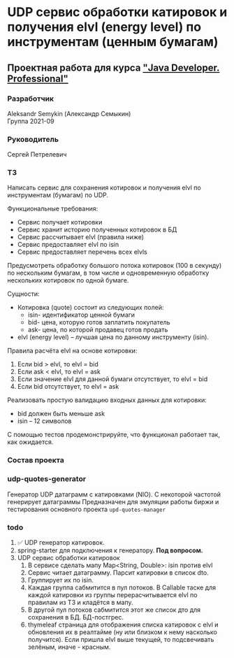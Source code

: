



# UDP сервис обработки катировок и получения elvl (energy level) по инструментам (ценным бумагам)

## Проектная работа для курса ["Java Developer. Professional"](https://otus.ru/lessons/java-professional/?utm_source=github&utm_medium=free&utm_campaign=otus)

### Разработчик
Aleksandr Semykin (Александр Семыкин)<br>
Группа 2021-09

### Руководитель
Сергей Петрелевич<br>

### ТЗ

Написать сервис для сохранения котировок и получения elvl по
инструментам (бумагам) по UDP.

Функциональные требования:
* Сервис получает котировки
* Сервис хранит историю полученных котировок в БД
* Сервис рассчитывает elvl (правила ниже)
* Сервис предоставляет elvl по isin
* Сервис предоставляет перечень всех elvls

Предусмотреть обработку большого потока котировок (100 в секунду) по нескольким бумагам, в том числе и
одновременную обработку нескольких котировок по одной бумаге.

Сущности:
* Котировка (quote) состоит из следующих полей:
  * isin- идентификатор ценной бумаги
  * bid- цена, которую готов заплатить покупатель
  * ask- цена, по которой продавец готов продать
* elvl (energy level) – лучшая цена по данному инструменту (isin).

Правила расчёта elvl на основе котировки:
1. Если bid > elvl, то elvl = bid
2. Если ask < elvl, то elvl = ask
3. Если значение elvl для данной бумаги отсутствует, то elvl = bid
4. Если bid отсутствует, то elvl = ask
   
Реализовать простую валидацию входных данных для котировки:
* bid должен быть меньше ask 
* isin – 12 символов

С помощью тестов продемонстрируйте, что функционал работает так, как ожидается.

### Состав проекта

### udp-quotes-generator
Генератор UDP датаграмм с катировками (NIO).
С некоторой частотой генерирует датаграммы
Предназначен для эмуляции работы биржи и тестирования основного проекта `upd-quotes-manager`

### todo
1. :white_check_mark: UDP генератор катировок.
2. spring-starter для подключения к генератору. **Под вопросом.**
3. UDP сервис обработки катировок 
   1. В сервисе сделать мапу Map<String, Double>: isin против elvl
   2. Сервис читает датаграмму. Парсит катировки в список dto. 
   3. Группирует их по isin. 
   4. Каждая группа сабмитится в пул потоков. В Callable<Double> таске для каждой катировки из группы перерасчитывается elvl по правилам из ТЗ и кладётся в мапу. 
   5. В другой пул потоков сабмитится этот же список дто для сохранения в БД. БД-постгрес.
   6. thymeleaf страница для отображения списка катировок с elvl и обновления их в реалтайме (ну или близком к нему насколько получится). Если пришла elvl выше текущей, то подсвечивать зелёным, иначе - красным.
